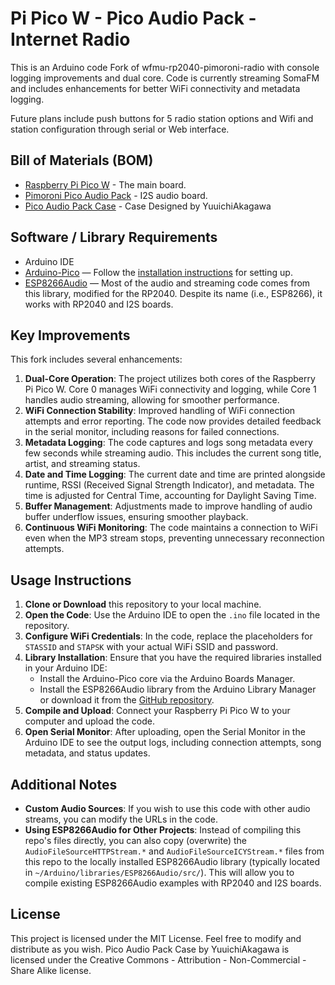 # Pi Pico W - Pico Audio Pack - Internet Radio

This is an Arduino code Fork of wfmu-rp2040-pimoroni-radio with console logging improvements and dual core.  Code is currently streaming SomaFM and includes enhancements for better WiFi connectivity and metadata logging.

Future plans include push buttons for 5 radio station options and Wifi and station configuration through serial or Web interface.

## Bill of Materials (BOM)

- [Raspberry Pi Pico W](https://shop.pimoroni.com/products/raspberry-pi-pico-w) - The main board.
- [Pimoroni Pico Audio Pack](https://shop.pimoroni.com/products/pico-audio-pack) - I2S audio board.
- [Pico Audio Pack Case](https://www.thingiverse.com/thing:6404203) - Case Designed by YuuichiAkagawa

## Software / Library Requirements

- Arduino IDE
- [Arduino-Pico](https://arduino-pico.readthedocs.io/en/latest/) — Follow the [installation instructions](https://learn.adafruit.com/rp2040-arduino-with-the-earlephilhower-core/installing-the-earlephilhower-core) for setting up.
- [ESP8266Audio](https://github.com/earlephilhower/ESP8266Audio/) — Most of the audio and streaming code comes from this library, modified for the RP2040. Despite its name (i.e., ESP8266), it works with RP2040 and I2S boards.

## Key Improvements

This fork includes several enhancements:

1. **Dual-Core Operation**: The project utilizes both cores of the Raspberry Pi Pico W. Core 0 manages WiFi connectivity and logging, while Core 1 handles audio streaming, allowing for smoother performance.
2. **WiFi Connection Stability**: Improved handling of WiFi connection attempts and error reporting. The code now provides detailed feedback in the serial monitor, including reasons for failed connections.
3. **Metadata Logging**: The code captures and logs song metadata every few seconds while streaming audio. This includes the current song title, artist, and streaming status.
4. **Date and Time Logging**: The current date and time are printed alongside runtime, RSSI (Received Signal Strength Indicator), and metadata. The time is adjusted for Central Time, accounting for Daylight Saving Time.
5. **Buffer Management**: Adjustments made to improve handling of audio buffer underflow issues, ensuring smoother playback.
6. **Continuous WiFi Monitoring**: The code maintains a connection to WiFi even when the MP3 stream stops, preventing unnecessary reconnection attempts.

## Usage Instructions

1. **Clone or Download** this repository to your local machine.
2. **Open the Code**: Use the Arduino IDE to open the `.ino` file located in the repository.
3. **Configure WiFi Credentials**: In the code, replace the placeholders for `STASSID` and `STAPSK` with your actual WiFi SSID and password.
4. **Library Installation**: Ensure that you have the required libraries installed in your Arduino IDE:
   - Install the Arduino-Pico core via the Arduino Boards Manager.
   - Install the ESP8266Audio library from the Arduino Library Manager or download it from the [GitHub repository](https://github.com/earlephilhower/ESP8266Audio/).
5. **Compile and Upload**: Connect your Raspberry Pi Pico W to your computer and upload the code.
6. **Open Serial Monitor**: After uploading, open the Serial Monitor in the Arduino IDE to see the output logs, including connection attempts, song metadata, and status updates.

## Additional Notes

- **Custom Audio Sources**: If you wish to use this code with other audio streams, you can modify the URLs in the code.
- **Using ESP8266Audio for Other Projects**: Instead of compiling this repo's files directly, you can also copy (overwrite) the `AudioFileSourceHTTPStream.*` and `AudioFileSourceICYStream.*` files from this repo to the locally installed ESP8266Audio library (typically located in `~/Arduino/libraries/ESP8266Audio/src/`). This will allow you to compile existing ESP8266Audio examples with RP2040 and I2S boards.

## License

This project is licensed under the MIT License. Feel free to modify and distribute as you wish.
Pico Audio Pack Case by YuuichiAkagawa is licensed under the Creative Commons - Attribution - Non-Commercial - Share Alike license.
